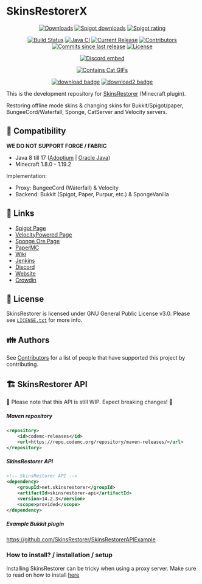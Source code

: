 # SkinsRestorerX

<p align="center">
<a href="https://github.com/SkinsRestorer/SkinsRestorerX/releases/latest/download/SkinsRestorer.jar"><img src="https://img.shields.io/github/downloads/SkinsRestorer/SkinsRestorerX/latest/total.svg" alt="Downloads"></a>
<a href="https://www.spigotmc.org/resources/2124/"><img src="https://img.shields.io/spiget/downloads/2124?label=Spigot%20downloads" alt="Spigot downloads"></a>
<a href="https://www.spigotmc.org/resources/2124/"><img src="https://img.shields.io/spiget/rating/2124?label=Spigot%20rating" alt="Spigot rating"></a>
</p>
<p align="center">
<a href="https://ci.codemc.io/job/SkinsRestorer/job/SkinsRestorerX-DEV/"><img src="https://ci.codemc.io/job/SkinsRestorer/job/SkinsRestorerX-DEV/badge/icon" alt="Build Status"></a>
<a href="https://github.com/SkinsRestorer/SkinsRestorerX/actions/workflows/deploy.yml"><img src="https://github.com/SkinsRestorer/SkinsRestorerX/actions/workflows/deploy.yml/badge.svg?branch=stable" alt="Java CI"></a>
<a href="https://github.com/SkinsRestorer/SkinsRestorerX/releases/latest"><img src="https://img.shields.io/github/release/SkinsRestorer/SkinsRestorerX.svg" alt="Current Release"></a>
<a href="https://github.com/SkinsRestorer/SkinsRestorerX/graphs/contributors"><img src="https://img.shields.io/github/contributors/SkinsRestorer/SkinsRestorerX.svg" alt="Contributors"></a>
<a href="https://github.com/SkinsRestorer/SkinsRestorerX/commits/master"><img src="https://img.shields.io/github/commits-since/SkinsRestorer/SkinsRestorerX/latest.svg" alt="Commits since last release"></a>
<a href="https://github.com/SkinsRestorer/SkinsRestorerX/blob/dev/LICENSE"><img src="https://img.shields.io/github/license/SkinsRestorer/SkinsRestorerX.svg" alt="License"></a>
</p>
<p align="center"><a href="https://discord.gg/sAhVsyU"><img src="https://discordapp.com/api/guilds/186794372468178944/embed.png" alt="Discord embed"></a></p>
<p align="center"><a href="https://forthebadge.com"><img src="https://forthebadge.com/images/badges/contains-cat-gifs.svg" alt="Contains Cat GIFs"></a></p>

<p align="center">
<a href="https://github.com/SkinsRestorer/SkinsRestorerX/releases/latest/download/SkinsRestorer.jar"><img src="https://img.shields.io/badge/DOWNLOAD-LATEST-success?style=for-the-badge" alt="download badge"></a>
<a href="https://ci.codemc.io/job/SkinsRestorer/job/SkinsRestorerX-DEV/lastSuccessfulBuild/artifact/build/libs/SkinsRestorer.jar"><img src="https://img.shields.io/badge/DOWNLOAD-DEV__BUILD-important?style=for-the-badge" alt="download2 badge"></a>
</p>

This is the development repository for [SkinsRestorer](https://www.spigotmc.org/resources/skinsrestorer.2124/) (Minecraft plugin).

Restoring offline mode skins & changing skins for Bukkit/Spigot/paper, BungeeCord/Waterfall, Sponge, CatServer and Velocity
servers.

## :telescope: Compatibility

**WE DO NOT SUPPORT FORGE / FABRIC**

- Java 8 till 17 ([Adoptium](https://adoptium.net/)
  | [Oracle Java](https://www.oracle.com/de/java/technologies/javase-downloads.html))
- Minecraft 1.8.0 - 1.19.2

Implementation:
- Proxy: BungeeCord (Waterfall) & Velocity
- Backend: Bukkit (Spigot, Paper, Purpur, etc.) & SpongeVanilla

## :link: Links

- [Spigot Page](https://www.spigotmc.org/resources/2124)
- [VelocityPowered Page](https://forums.velocitypowered.com/t/142)
- [Sponge Ore Page](https://ore.spongepowered.org/SRTeam/SkinsRestorer)
- [PaperMC](https://papermc.io/forums/t/1996)
- [Wiki](https://github.com/SkinsRestorer/SkinsRestorerX/wiki)
- [Jenkins](https://ci.codemc.io/job/SkinsRestorer/job/SkinsRestorerX)
- [Discord](https://discord.me/skinsrestorer/)
- [Website](https://skinsrestorer.net)
- [Crowdin](https://translate.skinsrestorer.net)

## :scroll: License

SkinsRestorer is licensed under GNU General Public License v3.0. Please
see [`LICENSE.txt`](https://github.com/SkinsRestorer/SkinsRestorerX/blob/master/LICENSE) for more info.

## :family: Authors

See [Contributors](https://github.com/SkinsRestorer/SkinsRestorerX/graphs/contributors) for a list of people that have
supported this project by contributing.

## :building_construction: SkinsRestorer API

:rotating_light: Please note that this API is still WIP. Expect breaking changes! :rotating_light:

##### Maven repository

```xml
<repository>
    <id>codemc-releases</id>
    <url>https://repo.codemc.org/repository/maven-releases/</url>
</repository>
```

##### SkinsRestorer API

```xml
<!-- SkinsRestorer API -->
<dependency>
    <groupId>net.skinsrestorer</groupId>
    <artifactId>skinsrestorer-api</artifactId>
    <version>14.2.3</version>
    <scope>provided</scope>
</dependency>
```

##### Example Bukkit plugin

https://github.com/SkinsRestorer/SkinsRestorerAPIExample

### How to install? / installation / setup

Installing SkinsRestorer can be tricky when using a proxy server. Make sure to read on how to
install [here](https://github.com/SkinsRestorer/SkinsRestorerX/wiki/Installing-SkinsRestorer#Basic-Installation)

